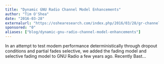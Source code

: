 ```yaml
---
title: "Dynamic GNU Radio Channel Model Enhancements"
author: "Tim O'Shea"
date: "2016-03-28"
externalurl: "https://oshearesearch.com/index.php/2016/03/28/gr-channel-model-enhancements/"
sponsored: "0"
aliases: ["blog/dynamic-gnu-radio-channel-model-enhancements"]
---
```

In an attempt to test modem performance deterministically through dropout conditions and partial fades selective, we added the fading model and selective fading model to GNU Radio a few years ago. Recently Bast...
<!--more-->